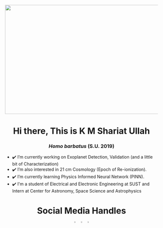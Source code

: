 <p align='center'> <img src= "https://img.youtube.com/vi/ryg077wBvsM/maxresdefault.jpg" width="640px" height = "360px"> </p>
<h1 align="center">Hi there, This is K M Shariat Ullah</h1>
<h3 align="center"><i>Homo barbatus</i> <b> (S.U. 2019)</b></h3>

- ✔️ I’m currently working on Exoplanet Detection, Validation (and a little bit of Characterization)
- ✔️ I’m also interested in 21 cm Cosmology (Epoch of Re-ionization).
- ✔️ I’m currently learning Physics Informed Neural Network (PINN).
- ✔️ I'm a student of Electrical and Electronic Engineering at SUST and Intern at Center for Astronomy, Space Science and Astrophysics

<h1 align="center">Social Media Handles</h1>

<p align='center'>
<a href="https://kmshariat.github.io/" target="blank"><img align="center" src="https://icons8.com/icon/1349/website" width="3.5%"/></a>
<a href="https://www.linkedin.com/in/kmshariat/" target="blank"><img align="center" src="https://img.icons8.com/color/48/000000/linkedin.png" width="3.5%" /></a>
<a href="https://www.facebook.com/kmshariat.astro" target="blank"><img align="center" src="https://img.icons8.com/fluent/48/000000/facebook-new.png" width="3.5%" /></a>
